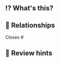 ## ⁉️ What's this?
<!-- Describe what the PR changes coherently -->

## 👫 Relationships
<!-- Does it close any issue? -->
Closes #

## 🔎 Review hints
<!-- Any hints on how to review it? -->

